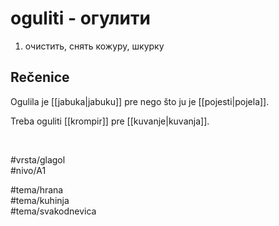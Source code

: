 # oguliti - огулити

1. очистить, снять кожуру, шкурку  

## Rečenice

Ogulila je [[jabuka|jabuku]] pre nego što ju je [[pojesti|pojela]].  

Treba oguliti [[krompir]] pre [[kuvanje|kuvanja]].  

<br>

#vrsta/glagol  
#nivo/A1  

#tema/hrana  
#tema/kuhinja  
#tema/svakodnevica  
